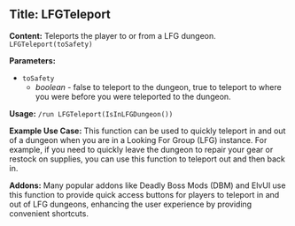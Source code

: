 ## Title: LFGTeleport

**Content:**
Teleports the player to or from a LFG dungeon.
`LFGTeleport(toSafety)`

**Parameters:**
- `toSafety`
  - *boolean* - false to teleport to the dungeon, true to teleport to where you were before you were teleported to the dungeon.

**Usage:**
`/run LFGTeleport(IsInLFGDungeon())`

**Example Use Case:**
This function can be used to quickly teleport in and out of a dungeon when you are in a Looking For Group (LFG) instance. For example, if you need to quickly leave the dungeon to repair your gear or restock on supplies, you can use this function to teleport out and then back in.

**Addons:**
Many popular addons like Deadly Boss Mods (DBM) and ElvUI use this function to provide quick access buttons for players to teleport in and out of LFG dungeons, enhancing the user experience by providing convenient shortcuts.